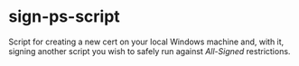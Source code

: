 # sign-ps-script
Script for creating a new cert on your local Windows machine and, with it, signing another script you wish to safely run against *All-Signed* restrictions. 
